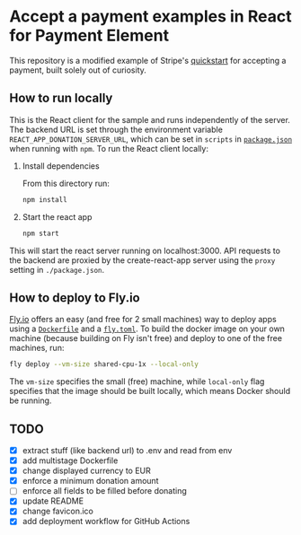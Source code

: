 # Accept a payment examples in React for Payment Element

This repository is a modified example of Stripe's [quickstart](https://stripe.com/docs/payments/accept-a-payment?platform=web&ui=checkout) for accepting a payment, built solely out of curiosity.

## How to run locally

This is the React client for the sample and runs independently of the server. The backend URL is set through the environment variable `REACT_APP_DONATION_SERVER_URL`, which can be set in `scripts` in [`package.json`](./package.json) when running with `npm`.
To run the React client locally:

1. Install dependencies

    From this directory run:

    ```sh
    npm install
    ```

2. Start the react app

    ```sh
    npm start
    ```

This will start the react server running on localhost:3000. API requests to the backend are proxied by the
create-react-app server using the `proxy` setting in `./package.json`.

## How to deploy to Fly.io

[Fly.io](https://fly.io) offers an easy (and free for 2 small machines) way to deploy apps using
a [`Dockerfile`](./Dockerfile) and a [`fly.toml`](./fly.toml).
To build the docker image on your own machine (because building on Fly isn't free)
and deploy to one of the free machines, run:

```sh
fly deploy --vm-size shared-cpu-1x --local-only
```

The `vm-size` specifies the small (free) machine, while `local-only` flag specifies that the image should be built locally,
which means Docker should be running.

## TODO

- [x] extract stuff (like backend url) to .env and read from env
- [x] add multistage Dockerfile
- [x] change displayed currency to EUR
- [x] enforce a minimum donation amount
- [ ] enforce all fields to be filled before donating
- [x] update README
- [x] change favicon.ico
- [x] add deployment workflow for GitHub Actions
